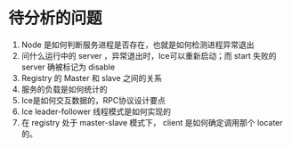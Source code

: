 # 待分析的问题

1. Node 是如何判断服务进程是否存在，也就是如何检测进程异常退出
2. 问什么运行中的 server ，异常退出时，Ice可以重新启动；而 start 失败的 server 确被标记为 disable
3. Registry 的 Master 和 slave 之间的关系
4. 服务的负载是如何统计的
5. Ice是如何交互数据的，RPC协议设计要点
6. Ice leader-follower 线程模式是如何实现的
7. 在 registry 处于 master-slave 模式下， client 是如何确定调用那个 locater 的。
